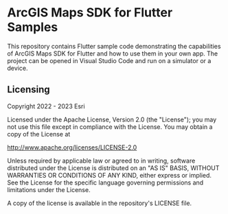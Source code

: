 # ArcGIS Maps SDK for Flutter Samples

This repository contains Flutter sample code demonstrating the capabilities of ArcGIS Maps SDK for Flutter and how to use them in your own app. The project can be opened in Visual Studio Code and run on a simulator or a device.

## Licensing
Copyright 2022 - 2023 Esri

Licensed under the Apache License, Version 2.0 (the "License"); you may not use this file except in compliance with the License. You may obtain a copy of the License at

http://www.apache.org/licenses/LICENSE-2.0

Unless required by applicable law or agreed to in writing, software distributed under the License is distributed on an "AS IS" BASIS, WITHOUT WARRANTIES OR CONDITIONS OF ANY KIND, either express or implied. See the License for the specific language governing permissions and limitations under the License.

A copy of the license is available in the repository's LICENSE file.
